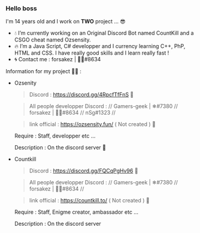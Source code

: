 ### Hello boss

I'm 14 years old and I work on **TWO** project ... 😎

- 💧 I’m currently working on an Original Discord Bot named CountKill and a CSGO cheat named Ozsensity.
- 🔥 I’m a Java Script, C# developper and I currency learning C++, PhP, HTML and CSS. I have really good skills and I learn really fast !
- 🌀 Contact me : forsakez | 💉🤯#8634

Information for my project 💢💦 :

- Ozsenity
  
  > Discord : https://discord.gg/4RpcfTfFnS 👑
  
  > All people developper Discord : // Gamers-geek | ❄#7380 // forsakez | 💉🤯#8634 // nSg#1323 //
  
  > link official : https://ozsensity.fun/ ( Not created ) 🧨
  
  Require : Staff, developper etc ...
  
  Description : On the discord server 🤬

- Countkill
  
  > Discord : https://discord.gg/FQCqPgHv96 🎫
  
  > All people developper Discord : // Gamers-geek | ❄#7380 // forsakez | 💉🤯#8634 //
  
  > link official : https://countkill.to/ ( Not created ) 🎁
  
  Require : Staff, Enigme creator, ambassador etc ... 
  
  Description : On the discord server 
